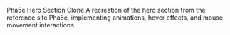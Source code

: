 Pha5e Hero Section Clone
A recreation of the hero section from the reference site Pha5e, implementing animations, hover effects, and mouse movement interactions.
